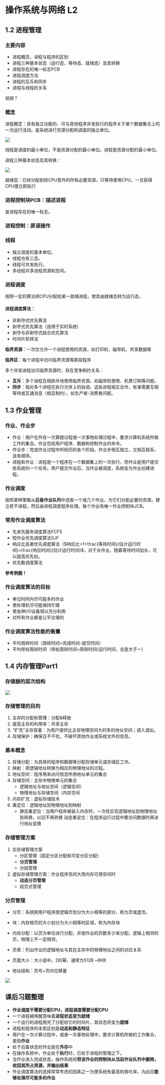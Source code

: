 # 操作系统与网络 L2

## 1.2 进程管理

### 主要内容

- 进程概念，进程与程序的区别
- 进程三种基本状态（运行态、等待态、就绪态）及其转换
- 进程存在的唯一标志PCB
- 进程调度方法
- 进程的互斥和同步
- 进程与线程的关系

视频？

### 概念

进程概念：具有独立功能的、可与其他程序并发执行的程序关于某个数据集合上的一次运行活动。是系统进行资源分配和调度的独立单位。

![](pictures/L2_1.png)

线程是调度的最小单位，不是资源分配的最小单位。进程是资源分配的最小单位。

进程三种基本状态及其转换：

![](pictures/L2_2.png)

就绪态：已经分配到除CPU意外的所有必要资源，只等待使用CPU，一旦获得CPU便立即执行

### 进程控制块PCB：描述进程

是进程存在的唯一标志。

### 进程控制：原语操作

### 线程

 - 独立调度的基本单位。
 - 线程也有三态。
 - 线程可并发执行。
 - 多线程共享进程资源和空间。


### 进程调度

按照一定的算法把CPU分配给某一就绪进程，使其由就绪态转为运行态。

#### 进程调度算法：

- 非剥夺式优先算法
- 剥夺式优先算法（适用于实时系统）
- 剥夺与非剥夺式结合优先算法
- 时间片轮转法

**临界资源**：一次仅允许一个进程使用的资源，如打印机、磁带机、共享数据等

**临界区**：每个进程中访问临界资源等那段程序

多个并发进程访问临界资源时，存在竞争制约关系：

- **互斥**：多个进程互相排斥地使用临界资源。如磁带机使用、机票订购等问题。
- **同步**：指对多个进程在执行次序上的协调，这些进程相互合作，有事需要互相等待或互通消息（相互制约），如生产者-消费者问题。


## 1.3 作业管理

### 作业、作业步

- 作业：用户在外存一次算题过程或一次事物处理过程中，要求计算机系统所做工作的集合。作业包括用户程序、数据和控制作业的命令。
- 作业步：完成作业过程中所经历的各个阶段。作业步相互独立，又相互联系，且有顺序。
- 进程和作业：进程是一个程序在一个数据集上的一次执行，而作业是用户提交给系统的一个任务。用户提交作业后，当作业被调度，系统会为作业创建进程。

### 作业调度

按照某种策略从**后备作业队列**中选取一个或几个作业，为它们分配必要的资源，建立若干进程，然后由进程调度程序处理。每个作业有唯一作业控制块JCB。

### 常用作业调度算法

- 先来先服务调度算法FCFS
- 短作业优先调度算法SJF
- 响应比高者优先调度算法（$响应比=1+\frac{等待时间}{估计运行时间}=\frac{响应时间}{估计运行时间}$，对于长作业，随着等待时间加长，可以提高优先权。
- 优先数调度算法

**参考例题！**

### 作业调度算法的目标

- 单位时间内尽可能多的作业
- 使处理机尽可能保持忙碌
- 使各种I/O设备得以充分利用
- 对所有作业都是公平合理的

### 作业调度算法性能的衡量

- 平均周转时间（周转时间=完成时间-提交时间）
- 平均带权周转时间（带权周转时间=周转时间/运行时间，总是大于一）


## 1.4 内存管理Part1

### 存储器的层次结构

![](pictures/L2_3.png)

### 存储管理的目的

1. 主存的分配和管理：分配&释放
2. 提高主存的利用率：共享主存
3. “扩充”主存容量：为用户提供比主存物理空间大的多的地址空间；调入调出。
4. 存储保护：确保互不干扰，不破坏其他作业或系统文件的信息。

### 基本概念

1. 存储分配：为具体的程序和数据等分配存储单元或存储区工作。
2. 映射：把逻辑地址转换为相应的物理地址的过程。
3. 地址空间：程序用来访问信息所用地址单元的集合
4. 存储空间：主存中物理单元的集合
	- 逻辑地址与地址空间（逻辑空间）
	- 物理地址与存储空间（内存空间
5. 内存扩充：虚拟存储技术
6. 重定位：逻辑地址到物理地址到映射
	- 静态重定位：当用户程序被装入内存时，一次性实现逻辑地址到物理地址到转换，以后不再转换
动态重定位：在程序运行过程中要访问数据时再进行地址变换


### 存储管理方案
1. 实存储管理方案
	- 分区管理（固定分区分配和可变分区分配）
	- **分页管理**
	- 分段管理
2. 虚拟存储管理方案：作业程序空间大雨内存可用空间时
	- **动态分页管理**
	- 段页式管理


### 分页管理

- 分页：系统把用户程序按逻辑页划分为大小相等的部分，称为页或虚页。
- 块：内存按页的大小划分为大小相等的区域，称为内存块
- 内存分配：以页为单位进行分配，并按作业的页数多少来分配。逻辑上相邻的页，物理上不一定相邻。
- 页表：列出作业的逻辑地址与其在主存中的物理地址之间的对应关系
- 页面大小：大小适中，2的幂，通常为512B ~8KB 

- 地址结构：页号+页内位移量

![](pictures/L2_4.png)


## 课后习题整理

- **作业调度不需要分配CPU，进程调度需要分配CPU**
- 一个进程被唤醒意味着**进程状态变为就绪**
- 一个运行的进程用完了分配给它的时间片，其状态将变为**就绪**
- 进程和程序的本质区别是**动态和静态特征**
- 用户在一次计算过程中，或者一次事物处理中，要求计算机所做的工作集合，是指**作业**
- 处于后备状态的作业放在**外存**中
- 在操作系统中，作业处于**执行**时，已处于进程的管理之下。
- 当作业进入完成状态，操作系统将**将该作业的控制块从当前作业队列中删除，收回其所占资源，并输出结果**
- 作业调度算法的选择常常考虑的因素之一为使系统有最高的吞吐率，为此应**能够处理尽可能多的作业**
